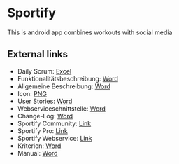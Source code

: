 # Sportify
This is android app combines workouts with social media

## External links 
* Daily Scrum: [Excel](https://htlvillachat-my.sharepoint.com/:x:/g/personal/muehlbap_edu_htl-villach_at/EYBPGfyhlgpDkawx6I-jknUB1V5iuuSlw0b_lZaodwujjQ?e=swYrRp)
* Funktionalitätsbeschreibung: [Word](https://htlvillachat-my.sharepoint.com/:w:/g/personal/ofnerm_edu_htl-villach_at/EWfi-XDS_ZtEhg03AOYT5DABlvMD-OYsuYi31_ynxa_jxw?e=WinyoZ)
* Allgemeine Beschreibung: [Word](https://htlvillachat-my.sharepoint.com/:w:/g/personal/ofnerm_edu_htl-villach_at/Ec2mdycBxjhKqZbgV3hj9asBJ3rMGQNw-Vqh3xjU7Uet_A?e=012tE3)
* Icon: [PNG](https://drive.google.com/file/d/1U4bt2wKzjk38yMzVAUXZpofS_Twp17uY/view)
* User Stories: [Word](https://htlvillachat-my.sharepoint.com/:w:/g/personal/ofnerm_edu_htl-villach_at/EUfeAuCabJVHhh7jTAg2yKcBzy2b4qcj2hSA9tUyU00AAQ?e=bOx9i2)
* Webserviceschnittstelle: [Word](https://htlvillachat-my.sharepoint.com/:w:/g/personal/muehlbap_edu_htl-villach_at/EWPSAxonp8pMrIdG62xMdAABv-EUqb2kXk_5Nwro7frIYg?e=Lt7NbU)
* Change-Log: [Word](https://htlvillachat-my.sharepoint.com/:w:/g/personal/webhofeg_edu_htl-villach_at/EbV8QrXSf8xBgy6LEbu4wmEBCfHqSHNl1HzQZfdgjI_Iwg?e=qhhW5J) 
* Sportify Community: [Link](https://github.com/phaulson/SportifyCommunity)
* Sportify Pro: [Link](https://github.com/phaulson/SportifyPro)
* Sportify Webservice: [Link](https://github.com/phaulson/SportifyWebservice)
* Kriterien: [Word](https://htlvillachat-my.sharepoint.com/:w:/r/personal/schadens_edu_htl-villach_at/_layouts/15/Doc.aspx?sourcedoc={9438041f-c709-4958-8265-788714775981}&action=editnew&wdPreviousSession=99571abc-2566-4bb4-842a-c9b5633f6abb&wdNewAndOpenCt=1528095408897&wdo=7&wdOrigin=wacAppStartPages&wdTpl=blank&wdLcid=1031&wdPreviousCorrelation=0d0e2522-0ad1-4195-bda9-7c0f868569e7)
* Manual: [Word](https://htlvillachat-my.sharepoint.com/:w:/g/personal/muehlbap_edu_htl-villach_at/EXgXIOqkTLRMnfQmjiDdLVwBDJeOOvm0WH_zvVGLJ8wY9Q?e=meMGae)
